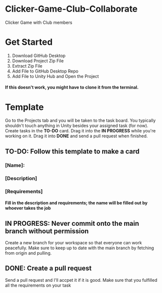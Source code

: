 # Clicker-Game-Club-Collaborate
Clicker Game with Club members
# Get Started
1. Download GitHub Desktop
2. Download Project Zip File
3. Extract Zip File
4. Add File to GitHub Desktop Repo
5. Add File to Unity Hub and Open the Project
#### If this doesn't work, you might have to clone it from the terminal.
# Template
Go to the Projects tab and you will be taken to the task board. You typically shouldn't touch anything in Unity besides your assigned task (for now).
Create tasks in the **TO-DO** card. Drag it into the **IN PROGRESS** while you're working on it. Drag it into **DONE** and send a pull request when finished.
## TO-DO: Follow this template to make a card
### [Name]:
### [Description]
### [Requirements]
#### Fill in the description and requirements; the name will be filled out by whoever takes the job
## IN PROGRESS: Never commit onto the main branch without permission
Create a new branch for your workspace so that everyone can work peacefully.
Make sure to keep up to date with the main branch by fetching from origin and pulling.
## DONE: Create a pull request
Send a pull request and I'll accpet it if it is good. Make sure that you fulfilled all the requirements on your task
